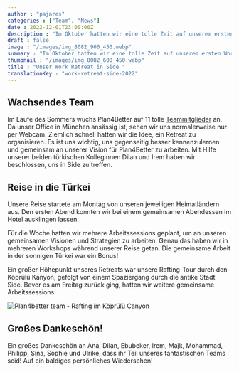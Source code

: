 ```yaml
---
author : "pajares"
categories : ["Team", "News"]
date : 2022-12-01T23:00:00Z
description : "Im Oktober hatten wir eine tolle Zeit auf unserem ersten Work Retreat in der Türkei. Da unser Team derzeit in 5 verschiedenen Ländern arbeitet, war dies eine großartige Gelegenheit uns persönlich zu treffen.""
draft : false
image : "/images/img_8082_900_450.webp"
summary : "Im Oktober hatten wir eine tolle Zeit auf unserem ersten Work Retreat in der Türkei. Da unser Team derzeit in 5 verschiedenen Ländern arbeitet, war dies eine großartige Gelegenheit uns persönlich zu treffen."
thumbnail : "/images/img_8082_600_450.webp"
title : "Unser Work Retreat in Side "
translationKey : "work-retreat-side-2022"
---
```

## Wachsendes Team

Im Laufe des Sommers wuchs Plan4Better auf 11 tolle [Teammitglieder](/team "Unser Team") an. Da unser Office in München ansässig ist, sehen wir uns normalerweise nur per Webcam. Ziemlich schnell hatten wir die Idee, ein Retreat zu organisieren. Es ist uns wichtig, uns gegenseitig besser kennenzulernen und gemeinsam an unserer Vision für Plan4Better zu arbeiten. Mit Hilfe unserer beiden türkischen Kolleginnen Dilan und Irem haben wir beschlossen, uns in Side zu treffen.

## Reise in die Türkei
Unsere Reise startete am Montag von unseren jeweiligen Heimatländern aus. Den ersten Abend konnten wir bei einem gemeinsamen Abendessen im Hotel ausklingen lassen.

Für die Woche hatten wir mehrere Arbeitssessions geplant, um an unseren gemeinsamen Visionen und Strategien zu arbeiten.
Genau das haben wir in mehreren Workshops während unserer Reise getan. Die gemeinsame Arbeit in der sonnigen Türkei war ein Bonus!

Ein großer Höhepunkt unseres Retreats war unsere Rafting-Tour durch den Köprülü Kanyon, gefolgt von einem Spaziergang durch die antike Stadt Side. Bevor es am Freitag zurück ging, hatten wir weitere gemeinsame Arbeitssessions.

![Plan4better team - Rafting im Köprülü Canyon](/images/img_20221005_121815-1.webp "Plan4better team - Rafting im Köprülü Canyon")

## Großes Dankeschön!

Ein großes Dankeschön an Ana, Dilan, Ebubeker, Irem, Majk, Mohammad, Philipp, Sina, Sophie und Ulrike, dass ihr Teil unseres fantastischen Teams seid! Auf ein baldiges persönliches Wiedersehen!